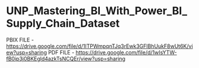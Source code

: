 # UNP_Mastering_BI_With_Power_BI_Supply_Chain_Dataset 

PBIX FILE - https://drive.google.com/file/d/1ITPWmpqnTJq3rEwk3GFlBhUukF8wUt6K/view?usp=sharing
PDF FILE - https://drive.google.com/file/d/1wIsYTW-fB0ip3j0BKEgld4azkTsNCQEr/view?usp=sharing
